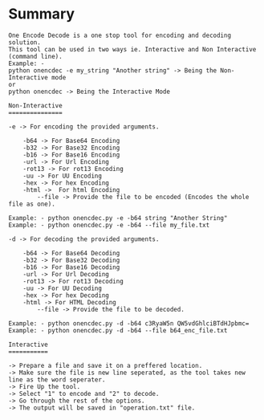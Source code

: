 Summary
=======

	One Encode Decode is a one stop tool for encoding and decoding solution.
	This tool can be used in two ways ie. Interactive and Non Interactive (command line).
	Example: -
	python onencdec -e my_string "Another string" -> Being the Non-Interactive mode
	or 
	python onencdec -> Being the Interactive Mode

	Non-Interactive
	===============

	-e -> For encoding the provided arguments.

		-b64 -> For Base64 Encoding
		-b32 -> For Base32 Encoding
		-b16 -> For Base16 Encoding
		-url -> For Url Encoding
		-rot13 -> For rot13 Encoding
		-uu -> For UU Encoding
		-hex -> For hex Encoding
		-html ->  For html Encoding
			--file -> Provide the file to be encoded (Encodes the whole file as one).

	Example: - python onencdec.py -e -b64 string "Another String"
	Example: - python onencdec.py -e -b64 --file my_file.txt

	-d -> For decoding the provided arguments.

		-b64 -> For Base64 Decoding
		-b32 -> For Base32 Decoding
		-b16 -> For Base16 Decoding
		-url -> For Url Decoding
		-rot13 -> For rot13 Decoding
		-uu -> For UU Decoding
		-hex -> For hex Decoding
		-html -> For HTML Decoding
			--file -> Provide the file to be decoded.

	Example: - python onencdec.py -d -b64 c3RyaW5n QW5vdGhlciBTdHJpbmc=
	Example: - python onencdec.py -d -b64 --file b64_enc_file.txt

	Interactive
	===========

	-> Prepare a file and save it on a preffered location.
	-> Make sure the file is new line seperated, as the tool takes new line as the word seperater.
	-> Fire Up the tool.
	-> Select "1" to encode and "2" to decode.
	-> Go through the rest of the options.
	-> The output will be saved in "operation.txt" file.
